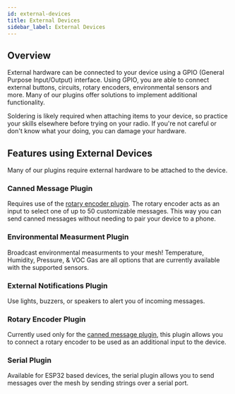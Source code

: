 ```yaml
---
id: external-devices
title: External Devices
sidebar_label: External Devices
---
```

## Overview

External hardware can be connected to your device using a GPIO (General Purpose Input/Output) interface. Using GPIO, you are able to connect external buttons, circuits, rotary encoders, environmental sensors and more. Many of our plugins offer solutions to implement additional functionality.

Soldering is likely required when attaching items to your device, so practice your skills elsewhere before trying on your radio. If you're not careful or don't know what your doing, you can damage your hardware.

## Features using External Devices

Many of our plugins require external hardware to be attached to the device.

### Canned Message Plugin

Requires use of the [rotary encoder plugin](#rotary-encoder-plugin). The rotary encoder acts as an input to select one of up to 50 customizable messages. This way you can send canned messages without needing to pair your device to a phone.

### Environmental Measurment Plugin

Broadcast environmental measurments to your mesh! Temperature, Humidity, Pressure, & VOC Gas are all options that are currently available with the supported sensors.

### External Notifications Plugin

Use lights, buzzers, or speakers to alert you of incoming messages.

### Rotary Encoder Plugin

Currently used only for the [canned message plugin](#canned-message-plugin), this plugin allows you to connect a rotary encoder to be used as an additional input to the device.

### Serial Plugin

Available for ESP32 based devices, the serial plugin allows you to send messages over the mesh by sending strings over a serial port.
